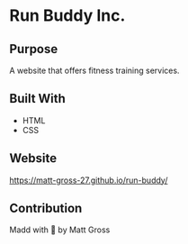 # Run Buddy Inc.

## Purpose
A website that offers fitness training services.

## Built With
* HTML
* CSS

## Website
https://matt-gross-27.github.io/run-buddy/

## Contribution
Madd with 💚 by Matt Gross
